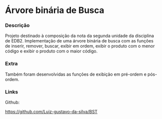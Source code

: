 # Árvore binária de Busca

### Descrição

Projeto destinado à composição da nota da segunda unidade da disciplina de EDB2. Implementação de uma árvore binária de busca com as funções de inserir, remover, buscar, exibir em ordem, exibir o produto com o menor código e exibir o produto com o maior código.

### Extra

Também foram desenvolvidas as funções de exibição em pré-ordem e pós-ordem.

### Links

Github:

https://github.com/Luiz-gustavo-da-silva/BST
